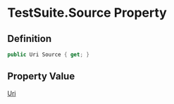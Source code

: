 # TestSuite.Source Property
## Definition

```c#
public Uri Source { get; }
```

## Property Value

[Uri](https://learn.microsoft.com/en-gb/dotnet/api/System.Uri)
